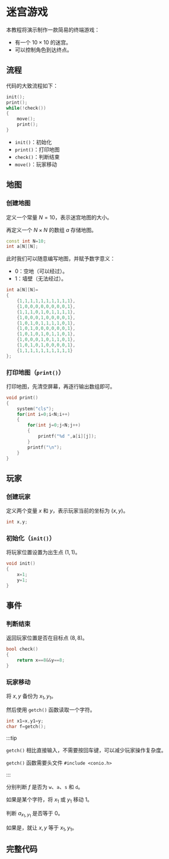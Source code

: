 # 迷宫游戏

本教程将演示制作一款简易的终端游戏：

- 有一个 $10\times 10$ 的迷宫。
- 可以控制角色到达终点。

## 流程

代码的大致流程如下：

```cpp
init();
print();
while(!check())
{
	move();
	print();
}
```

- `init()`：初始化
- `print()`：打印地图
- `check()`：判断结束
- `move()`：玩家移动

## 地图

### 创建地图

定义一个常量 $N=10$，表示迷宫地图的大小。

再定义一个 $N\times N$ 的数组 $a$ 存储地图。

```cpp
const int N=10;
int a[N][N];
```

此时我们可以随意编写地图，并赋予数字意义：

- $0$：空地（可以经过）。
- $1$：墙壁（无法经过）。

```cpp
int a[N][N]=
{
	{1,1,1,1,1,1,1,1,1,1},
	{1,0,0,0,0,0,0,0,0,1},
	{1,1,1,0,1,0,1,1,1,1},
	{1,0,0,0,1,0,0,0,0,1},
	{1,0,1,0,1,1,1,1,0,1},
	{1,0,1,0,0,0,0,0,0,1},
	{1,0,1,0,1,0,1,1,0,1},
	{1,0,0,0,1,0,1,1,0,1},
	{1,0,1,0,1,0,0,0,0,1},
	{1,1,1,1,1,1,1,1,1,1}
};
```

### 打印地图（`print()`）

打印地图，先清空屏幕，再逐行输出数组即可。

```cpp
void print()
{
	system("cls");
	for(int i=0;i<N;i++)
	{
		for(int j=0;j<N;j++)
		{
			printf("%d ",a[i][j]);
		}
		printf("\n");
	}
}
```

## 玩家

### 创建玩家

定义两个变量 $x$ 和 $y$，表示玩家当前的坐标为 $(x,y)$。

```cpp
int x,y;
```

### 初始化（`init()`）

将玩家位置设置为出生点 $(1,1)$。

```cpp
void init()
{
	x=1;
	y=1;
}
```

## 事件

### 判断结束

返回玩家位置是否在目标点 $(8,8)$。

```cpp
bool check()
{
	return x==8&&y==8;
}
```

### 玩家移动

将 $x,y$ 备份为 $x_1,y_1$。

然后使用 `getch()` 函数读取一个字符。

```cpp
int x1=x,y1=y;
char f=getch();
```

:::tip

`getch()` 相比直接输入，不需要按回车键，可以减少玩家操作复杂度。

`getch()` 函数需要头文件 `#include <conio.h>`

:::

分别判断 $f$ 是否为 `w`、`a`、`s` 和 `d`。

如果是某个字符，将 $x_1$ 或 $y_1$ 移动 $1$。

判断 $a_{x_1,y_1}$ 是否等于 $0$。

如果是，就让 $x,y$ 等于 $x_1,y_1$。

## 完整代码

```cpp

```
